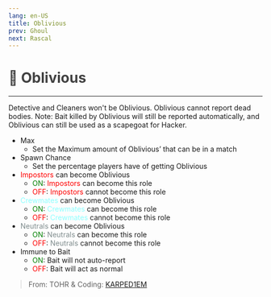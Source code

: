 ```yaml
---
lang: en-US
title: Oblivious
prev: Ghoul
next: Rascal
---
```


# <font color=#424242>🤡 <b>Oblivious</b></font> <Badge text="Harmful" type="tip" vertical="middle"/>
---

Detective and Cleaners won't be Oblivious. Oblivious cannot report dead bodies. Note: Bait killed by Oblivious will still be reported automatically, and Oblivious can still be used as a scapegoat for Hacker.
* Max
  * Set the Maximum amount of Oblivious’ that can be in a match
* Spawn Chance
  * Set the percentage players have of getting Oblivious
* <font color=red>Impostors</font> can become Oblivious
  * <font color=green>ON</font>: <font color=red>Impostors</font> can become this role
  * <font color=red>OFF</font>: <font color=red>Impostors</font> cannot become this role
* <font color=#8cffff>Crewmates</font> can become Oblivious
  * <font color=green>ON</font>: <font color=#8cffff>Crewmates</font> can become this role
  * <font color=red>OFF</font>: <font color=#8cffff>Crewmates</font> cannot become this role
* <font color=#7f8c8d>Neutrals</font> can become Oblivious
  * <font color=green>ON</font>: <font color=#7f8c8d>Neutrals</font> can become this role
  * <font color=red>OFF</font>: <font color=#7f8c8d>Neutrals</font> cannot become this role
* Immune to Bait
  * <font color=green>ON</font>: Bait will not auto-report
  * <font color=red>OFF</font>: Bait will act as normal

> From: TOHR & Coding: [KARPED1EM](https://github.com/KARPED1EM)